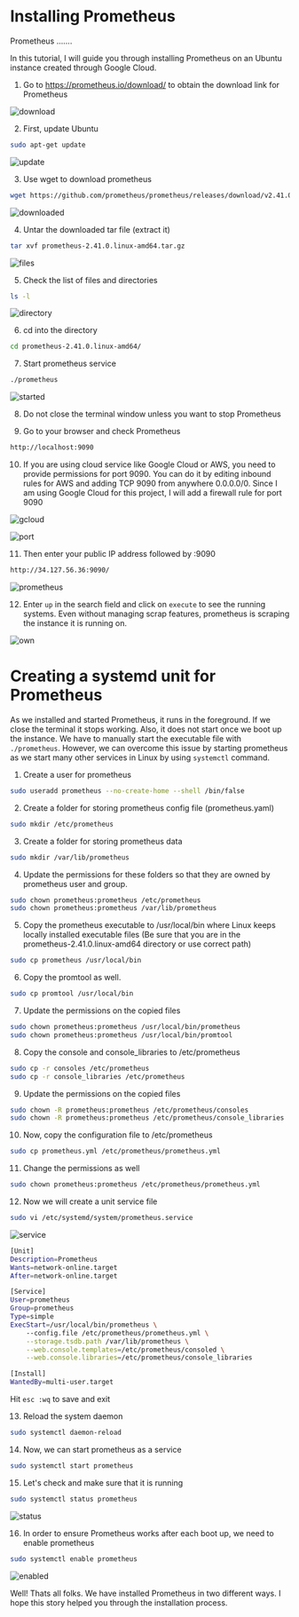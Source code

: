 # Installing Prometheus

Prometheus .......

In this tutorial, I will guide you through installing Prometheus on an Ubuntu instance created through Google Cloud. 


1. Go to https://prometheus.io/download/ to obtain the download link for Prometheus

![download](download.jpg)

2. First, update Ubuntu

```bash
sudo apt-get update
```
![update](update.jpg)

3. Use wget to download prometheus 

```bash
wget https://github.com/prometheus/prometheus/releases/download/v2.41.0/prometheus-2.41.0.illumos-amd64.tar.gz
```
![downloaded](downloaded.jpg)

4. Untar the downloaded tar file (extract it)

```bash
tar xvf prometheus-2.41.0.linux-amd64.tar.gz
```
![files](files.jpg)

5. Check the list of files and directories

```bash
ls -l
```
![directory](directory.jpg)

6. cd into the directory

```bash
cd prometheus-2.41.0.linux-amd64/
```
7. Start prometheus service
```bash
./prometheus
```
![started](started.jpg)

8. Do not close the terminal window unless you want to stop Prometheus

9. Go to your browser and check Prometheus

```bash
http://localhost:9090
```

10. If you are using cloud service like Google Cloud or AWS, you need to provide permissions for port 9090. You can do it by editing inbound rules for AWS and adding TCP 9090 from anywhere 0.0.0.0/0.
Since I am using Google Cloud for this project, I will add a firewall rule for port 9090

![gcloud](gcloud1.jpg)

![port](firewall.jpg)

11. Then enter your public IP address followed by :9090

```bash
http://34.127.56.36:9090/
```

![prometheus](prometheus.jpg)

12. Enter `up` in the search field and click on `execute` to see the running systems. Even without managing scrap features, prometheus is scraping the instance it is running on. 

![own](up.jpg)

# Creating a systemd unit for Prometheus

As we installed and started Prometheus, it runs in the foreground. If we close the terminal it stops working. Also, it does not start once we boot up the instance. We have to manually start the executable file with `./prometheus`. However, we can overcome this issue by starting prometheus as we start many other services in Linux by using `systemctl` command.

1. Create a user for prometheus

```bash
sudo useradd prometheus --no-create-home --shell /bin/false
```
2. Create a folder for storing prometheus config file (prometheus.yaml)
```bash
sudo mkdir /etc/prometheus
```
3. Create a folder for storing prometheus data
```bash
sudo mkdir /var/lib/prometheus
```
4. Update the permissions for these folders so that they are owned by prometheus user and group.
```bash
sudo chown prometheus:prometheus /etc/prometheus
sudo chown prometheus:prometheus /var/lib/prometheus
```
5. Copy the prometheus executable to /usr/local/bin where Linux keeps locally installed executable files (Be sure that you are in the prometheus-2.41.0.linux-amd64 directory or use correct path)

```bash
sudo cp prometheus /usr/local/bin
```
6. Copy the promtool as well.

```bash
sudo cp promtool /usr/local/bin
```
7. Update the permissions on the copied files

```bash
sudo chown prometheus:prometheus /usr/local/bin/prometheus
sudo chown prometheus:prometheus /usr/local/bin/promtool
```

8. Copy the console and console_libraries to /etc/prometheus

```bash
sudo cp -r consoles /etc/prometheus
sudo cp -r console_libraries /etc/prometheus
```

9. Update the permissions on the copied files

```bash
sudo chown -R prometheus:prometheus /etc/prometheus/consoles
sudo chown -R prometheus:prometheus /etc/prometheus/console_libraries
```

10. Now, copy the configuration file to /etc/prometheus

```bash
sudo cp prometheus.yml /etc/prometheus/prometheus.yml
```
11. Change the permissions as well

```bash
sudo chown prometheus:prometheus /etc/prometheus/prometheus.yml
```
12. Now we will create a unit service file

```bash
sudo vi /etc/systemd/system/prometheus.service
```
![service](service-file.jpg)

```bash
[Unit]
Description=Prometheus
Wants=network-online.target
After=network-online.target

[Service]
User=prometheus
Group=prometheus
Type=simple
ExecStart=/usr/local/bin/prometheus \
    --config.file /etc/prometheus/prometheus.yml \
    --storage.tsdb.path /var/lib/prometheus \
    --web.console.templates=/etc/prometheus/consoled \
    --web.console.libraries=/etc/prometheus/console_libraries

[Install]
WantedBy=multi-user.target
```
Hit `esc :wq` to save and exit

13.  Reload the system daemon
```bash
sudo systemctl daemon-reload
```
14. Now, we can start prometheus as a service

```bash
sudo systemctl start prometheus
```
15. Let's check and make sure that it is running

```bash
sudo systemctl status prometheus
```
![status](running.jpg)

16. In order to ensure Prometheus works after each boot up, we need to enable prometheus

```bash
sudo systemctl enable prometheus
```
![enabled](enabled.jpg)


Well! Thats all folks. We have installed Prometheus in two different ways. I hope this story helped you through the installation process.